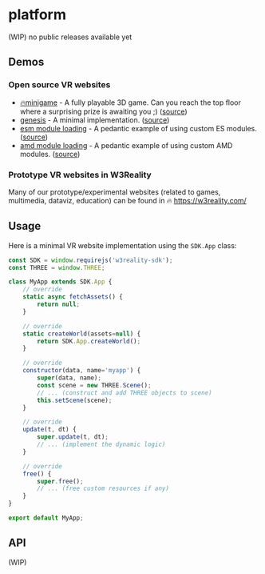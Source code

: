# platform
(WIP) no public releases available yet

## Demos

### Open source VR websites

- [🔥minigame](https://w3reality.com/visit?v=_github&o=w3reality&r=sdk-example-minigame&m=umd) - A fully playable 3D game.  Can you reach the top floor where a surprising prize is awaiting you ;)  ([source](https://github.com/w3reality/sdk-example-minigame))
- [genesis](https://w3reality.com/visit?v=_github&o=w3reality&r=genesis) - A minimal implementation. ([source](https://github.com/w3reality/genesis/blob/master/src/index.js))
- [esm module loading](https://w3reality.com/visit?v=_github&o=w3reality&r=sdk-example-esm) - A pedantic example of using custom ES modules. ([source](https://github.com/w3reality/sdk-example-esm))
- [amd module loading](https://w3reality.com/visit?v=_github&o=w3reality&r=sdk-example-amd) - A pedantic example of using custom AMD modules. ([source](https://github.com/w3reality/sdk-example-amd))

### Prototype VR websites in W3Reality

Many of our prototype/experimental websites (related to games, multimedia, dataviz, education) can be found in 🔥 https://w3reality.com/

## Usage

Here is a minimal VR website implementation using the `SDK.App` class:

``` js
const SDK = window.requirejs('w3reality-sdk');
const THREE = window.THREE;

class MyApp extends SDK.App {
    // override
    static async fetchAssets() {
        return null;
    }

    // override
    static createWorld(assets=null) {
        return SDK.App.createWorld();
    }

    // override
    constructor(data, name='myapp') {
        super(data, name);
        const scene = new THREE.Scene();
        // ... (construct and add THREE objects to scene)
        this.setScene(scene);
    }

    // override
    update(t, dt) {
        super.update(t, dt);
        // ... (implement the dynamic logic)
    }

    // override
    free() {
        super.free();
        // ... (free custom resources if any)
    }
}

export default MyApp;
```

## API
(WIP)
